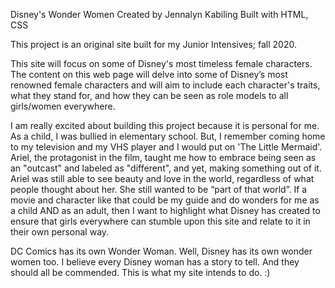 Disney's Wonder Women 
Created by Jennalyn Kabiling 
Built with HTML, CSS

This project is an original site built for my Junior Intensives; fall 2020.

This site will focus on some of Disney's most timeless female characters. The content on this web page will delve into some of Disney’s most renowned female characters and will aim to include each character's traits, what they stand for, and how they can be seen as role models to all girls/women everywhere.

I am really excited about building this project because it is personal for me. As a child, I was bullied in elementary school. But, I remember coming home to my television and my VHS player and I would put on 'The Little Mermaid'. Ariel, the protagonist in the film, taught me how to embrace being seen as an "outcast" and labeled as "different", and yet, making something out of it. Ariel was still able to see beauty and love in the world, regardless of what people thought about her. She still wanted to be “part of that world”. If a movie and character like that could be my guide and do wonders for me as a child AND as an adult, then I want to highlight what Disney has created to ensure that girls everywhere can stumble upon this site and relate to it in their own personal way. 

DC Comics has its own Wonder Woman. Well, Disney has its own wonder women too. I believe every Disney woman has a story to tell. And they should all be commended. This is what my site intends to do. :)
